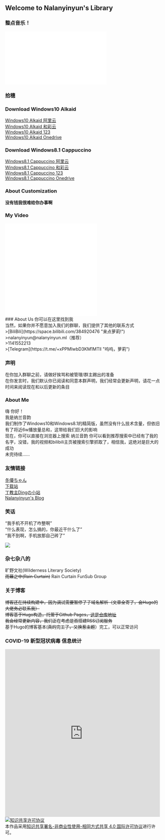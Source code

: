 ## Welcome to Nalanyinyun's Library  
### 整点音乐！
<iframe frameborder="no" border="0" marginwidth="0" marginheight="0" width=330 height=86 src="//music.163.com/outchain/player?type=2&id=26089096&auto=1&height=66"></iframe>
<iframe frameborder="no" border="0" marginwidth="0" marginheight="0" width=330 height=86 src="//music.163.com/outchain/player?type=2&id=26089137&auto=0&height=66"></iframe>  

### 拾穗  
<span id="jinrishici-sentence"></span>
<script src="https://sdk.jinrishici.com/v2/browser/jinrishici.js" charset="utf-8"></script>

### Download Windows10 Alkaid<br>
[Windows10 Alkaid 阿里云](https://download.fuibafuyu.top/Ali/System/Windows/Lite/Windows10%20Alkaid%20by%20nalanyinyun.iso "涩涩 涩涩!")<br>
[Windows10 Alkaid 和彩云](https://download1.fuibafuyu.top/d/139/System/Windows/Lite/Windows10%20Alkaid%20by%20nalanyinyun.iso "让我摸摸奶子")<br>
[Windows10 Alkaid 123](https://download1.fuibafuyu.top/d/123/System/Windows/Lite/Windows10%20Alkaid%20by%20nalanyinyun.iso)  
[Windows10 Alkaid Onedrive](https://download.fuibafuyu.top/OD/System/Windows/Lite/Windows10%20Alkaid%20by%20nalanyinyun.iso)  
### Download Windows8.1 Cappuccino  
[Windows8.1 Cappuccino 阿里云](https://dl.fuyu.ml/Ali/System/Windows/Lite/Windows8.1%20Cappuccino.iso "小萝莉来找我!")<br>
[Windows8.1 Cappuccino 和彩云](https://download1.fuibafuyu.top/d/139/System/Windows/Lite/Windows8.1%20Cappuccino.iso "没有骚话了")<br>
[Windows8.1 Cappuccino 123](https://download1.fuibafuyu.top/d/123/System/Windows/Lite/Windows8.1%20Cappuccino.iso "为啥冬优整一堆分流")  
[Windows8.1 Cappuccino Onedrive](https://download.fuibafuyu.top/OD/System/Windows/Lite/Windows8.1%20Cappuccino.iso)
### About Customization<br>
**没有钱我很难给你办事啊**<br>

### My Video<br>
<iframe src="//player.bilibili.com/player.html?aid=296463240&bvid=BV1sF411n7va&cid=506523758&page=1" scrolling="no" border="0" frameborder="no" framespacing="0" allowfullscreen="true"> </iframe>
<iframe src="//player.bilibili.com/player.html?aid=509249820&bvid=BV1vu411X7gX&cid=514645592&page=1" scrolling="no" border="0" frameborder="no" framespacing="0" allowfullscreen="true"> </iframe><br>
### About Us
你可以在这里找到我<br>
当然，如果你并不愿意加入我们的群聊，我们提供了其他的联系方式<br>
>[BiliBili](https://space.bilibili.com/384920476 "来点萝莉!")<br>
>nalanyinyun@nalanyinyun.ml（推荐）<br>
>1141552213<br>
>[Telegram](https://t.me/+xPPMIwbD3KM1MTll "呜呜，萝莉")<br>

### 声明
在你加入群聊之前，请做好挨骂和被管理/群主踢出的准备  
在你发言时，我们默认你已阅读和同意本群声明，我们经常会更新声明，请花一点时间来阅读现在和以后更新的条目

### About Me  
嗨 你好！  
我是纳兰音韵  
我们制作了Windows10和Windows8.1的精简版，虽然没有什么技术含量，但依旧有了将近6w播放量总和，这带给我们巨大的影响  
现在，你可以直接在浏览器上搜索 纳兰音韵 你可以看到推荐搜索中已经有了我的名字，没错，我的视频和bilibili主页被搜索引擎抓取了，相信我，这绝对是巨大的成功   
未完待续......  

### 友情链接  
[冬優ちゃん](https://www.fuibafuyu.top/ "小萝莉，点击调戏" )  
[下载站](https://download.nalanyinyun.ml/)  
[丁教主Dingの小站](https://djz.plus/)  
[Nalanyinyun's Blog](https://blog.nalanyinyun.ml)
### 笑话
“我手机不开机了咋整啊”  
“什么表现，怎么搞的，你最近干什么了”  
“我不到啊，手机放那自己砖了”    



<div>
  <img src="https://api.xhofe.top/ip/?line1=Welcome！&amp;line2=nalanyinyun.ml" />
</div>  

<script src="https://eqcn.ajz.miesnfu.com/wp-content/plugins/wp-3d-pony/live2dw/lib/L2Dwidget.min.js"></script>
<script>
    L2Dwidget.init({
        "model": {
　　　　　　　//jsonpath控制模型，这个是z16，蛮可爱的
            jsonPath: "https://unpkg.com/live2d-widget-model-z16@1.0.5/assets/z16.model.json",
            "scale": 1
        },
        "display": {
            "position": "left", //看板娘的表现位置
            "width": 150,  //宽度
            "height": 250, //高度
            "hOffset": 0,
            "vOffset": -20
        },
        "mobile": {
            "show": false, //是否在移动端显示
            "scale": 0.5
        },
        "react": {
            "opacityDefault": 0.7,
            "opacityOnHover": 0.2
        }
    });
</script>  
### 杂七杂八的
旷野文社(Wilderness Literary Society)  
~~雨幕之中(Rain Curtain)~~ Rain Curtain FunSub Group  
### 关于博客
~~博客还在持续构建中，因为调试需要暂停了子域名解析（文章全寄了，会Hugo的大佬务必联系我）    
博客基于Hugo构造，托管于Github Pages，[这是仓库地址](https://github.com/naranyinyun-sister/Blog.Nalanyinyun.GitHub.io)  
我会经常更新内容，我们正在考虑是否搭建RSS订阅服务~~  
基于Hugo的博客基本(~~真的完工了，又换惹主题~~）完工，可以正常访问

### COVID-19 新型冠状病毒 信息统计
<iframe src="https://cn.bing.com/covidans/widget?&setlang=zh-CN&lcid=/TaiWan&mt=Map" height="545" frameborder="no" scrolling="no" border="0" width="100%"> </iframe>   
<a rel="license" href="http://creativecommons.org/licenses/by-nc-sa/4.0/"><img alt="知识共享许可协议" style="border-width:0" src="https://i.creativecommons.org/l/by-nc-sa/4.0/88x31.png" /></a><br />本作品采用<a rel="license" href="http://creativecommons.org/licenses/by-nc-sa/4.0/">知识共享署名-非商业性使用-相同方式共享 4.0 国际许可协议</a>进行许可。
